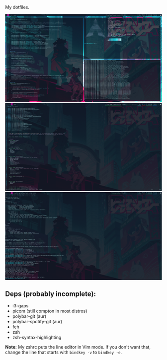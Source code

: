 My dotfiles.

![Desktop.png](/Desktop.png)
![SingleEditor.png](/SingleEditor.png)
![SingleTerm.png](/SingleTerm.png)

## Deps (probably incomplete):
- i3-gaps
- picom (still compton in most distros)
- polybar-git (aur)
- polybar-spotify-git (aur)
- feh
- zsh
- zsh-syntax-highlighting

**Note:** My zshrc puts the line editor in Vim mode.
If you don't want that, change the line that starts with `bindkey -v` to `bindkey -e`.
